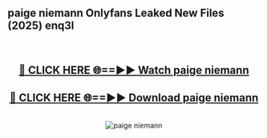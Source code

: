 <h2>paige niemann Onlyfans Leaked New Files (2025) enq3l</h2>
<br>
<div align="center">
<h2><a href="https://mediafiles.top/paige_niemann&ref=git" rel="nofollow">🔴 CLICK HERE 🌐==►► Watch paige niemann</a></h2>
<h2><a href="https://mediafiles.top/paige_niemann&ref=git" rel="nofollow">🔴 CLICK HERE 🌐==►► Download paige niemann</a></h2>
<br>
<a href="https://mediafiles.top/paige_niemann&ref=git" rel="nofollow" data-target="animated-image.originalLink"><img src="https://i.ibb.co.com/xMMVF88/686577567.gif" alt="paige niemann" style="max-width: 100%; display: inline-block;" data-target="animated-image.originalImage"></a>
</div>
<br>
<br>